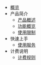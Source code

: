 
* [概览](/udi/README)
* 产品简介
   * [产品概述](/udi/introduction/concept)
   * [功能概览](/udi/introduction/functions)
   * [使用限制](/udi/introduction/use_limit)
* 快速上手
   * [使用服务](/udi/quick/how_to_use)
* 计费说明
   - [计费规则](/udi/bill/billing_rules)

